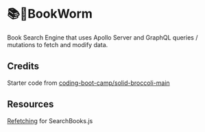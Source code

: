 # 📚🐛BookWorm
Book Search Engine that uses Apollo Server and GraphQL queries / mutations to fetch and modify data.

## Credits
Starter code from [coding-boot-camp/solid-broccoli-main](https://github.com/coding-boot-camp/solid-broccoli)

## Resources
[Refetching](https://www.apollographql.com/docs/react/data/refetching/) for SearchBooks.js
